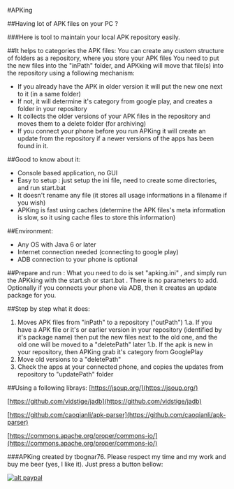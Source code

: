 #APKing

##Having lot of APK files on your PC ? 

###Here is tool to maintain your local APK repository easily.
 
##It helps to categories the APK files: 
You can create any custom structure of folders as a repository, where you store your APK files
You need to put the new files into the "inPath" folder, and APKking will move that file(s) into the repository using a following mechanism:

* If you already have the APK in older version it will put the new one next to it (in a same folder)
* If not, it will determine it's category from google play, and creates a folder in your repository 
* It collects the older versions of your APK files in the repository and moves them to a delete folder (for archiving)
* If you connect your phone before you run APKing it will create an update from the repository if a newer versions of the apps has been found in it.

##Good to know about it:
* Console based application, no GUI
* Easy to setup : just setup the ini file, need to create some directories, and run start.bat
* It doesn't rename any file (it stores all usage informations in a filename if you wish)
* APKing is fast using caches (determine the APK files's meta information is slow, so it using cache files to store this information)

##Environment:
* Any OS with Java 6 or later
* Internet connection needed (connecting to google play)
* ADB connection to your phone is optional

##Prepare and run :
What you need to do is set "apking.ini" , and simply run the APKking with the start.sh or start.bat . 
There is no parameters to add. 
Optionally if you connects your phone via ADB, then it creates an update package for you. 

##Step by step what it does:
1. Moves APK files from "inPath" to a repository ("outPath")
1.a. If you have a APK file or it's or earlier version in your repository (identified by it's package name) then put the new files next to the old one, and the old one will be moved to a "deletePath" later 
1.b. If the apk is new in your repository, then APKing grab it's category from GooglePlay
2. Move old versions to a "deletePath" 
3. Check the apps at your connected phone, and copies the updates from repository to  "updatePath" folder

##Using a following librays:
[https://jsoup.org/](https://jsoup.org/)

[https://github.com/vidstige/jadb](https://github.com/vidstige/jadb)

[https://github.com/caoqianli/apk-parser](https://github.com/caoqianli/apk-parser)

[https://commons.apache.org/proper/commons-io/](https://commons.apache.org/proper/commons-io/)


###APKing created by tbognar76. Please respect my time and my work and buy me beer (yes, I like it). Just press a button bellow:

[![alt paypal](https://img.shields.io/badge/Donate-PayPal-green.svg "Donate me! I like beers!")](https://www.paypal.com/cgi-bin/webscr?cmd=_donations&business=9STUF7VAX9RTE&lc=HU&item_name=I%20like%20beers&currency_code=USD&bn=PP%2dDonationsBF%3abtn_donate_SM%2egif%3aNonHosted)



 
			